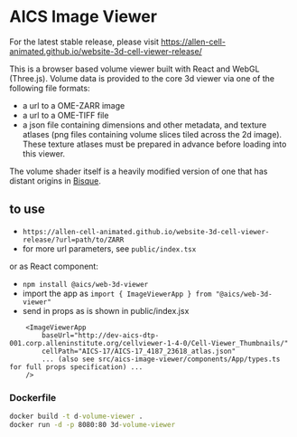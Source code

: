 # AICS Image Viewer

For the latest stable release, please visit https://allen-cell-animated.github.io/website-3d-cell-viewer-release/

This is a browser based volume viewer built with React and WebGL (Three.js).
Volume data is provided to the core 3d viewer via one of the following file formats:
* a url to a OME-ZARR image
* a url to a OME-TIFF file
* a json file containing dimensions and other metadata, and texture atlases (png files containing volume slices tiled across the 2d image). These texture atlases must be prepared in advance before loading into this viewer.


The volume shader itself is a heavily modified version of one that has distant origins in [Bisque](http://bioimage.ucsb.edu/bisque).

## to use
- `https://allen-cell-animated.github.io/website-3d-cell-viewer-release/?url=path/to/ZARR`
- for more url parameters, see `public/index.tsx`

or as React component:

- `npm install @aics/web-3d-viewer`
- import the app as `import { ImageViewerApp } from "@aics/web-3d-viewer"`
- send in props as is shown in public/index.jsx
```
    <ImageViewerApp
        baseUrl="http://dev-aics-dtp-001.corp.alleninstitute.org/cellviewer-1-4-0/Cell-Viewer_Thumbnails/"
        cellPath="AICS-17/AICS-17_4187_23618_atlas.json"
        ... (also see src/aics-image-viewer/components/App/types.ts for full props specification) ...
    />
```

### Dockerfile

```cmd
docker build -t d-volume-viewer .
docker run -d -p 8080:80 3d-volume-viewer
```
